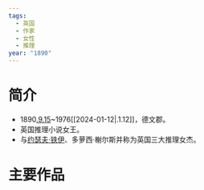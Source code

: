 ```yaml
---
tags:
  - 英国
  - 作家
  - 女性
  - 推理
year: "1890"
---
```

# 简介

- 1890[.9.15](2024-09-15.md)~1976[[2024-01-12|.1.12]]，德文郡。
- 英国推理小说女王。
- 与[约瑟夫·铁伊](约瑟夫·铁伊.md)、多萝西·榭尔斯并称为英国三大推理女杰。
# 主要作品
